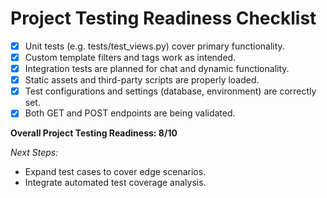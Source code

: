 # Project Testing Readiness Checklist

- [x] Unit tests (e.g. tests/test_views.py) cover primary functionality.
- [x] Custom template filters and tags work as intended.
- [x] Integration tests are planned for chat and dynamic functionality.
- [x] Static assets and third-party scripts are properly loaded.
- [x] Test configurations and settings (database, environment) are correctly set.
- [x] Both GET and POST endpoints are being validated.

**Overall Project Testing Readiness: 8/10**

*Next Steps:*  
- Expand test cases to cover edge scenarios.
- Integrate automated test coverage analysis.
